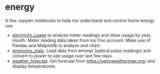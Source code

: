 # energy

A few Jupyter notebooks to help me understand and control home energy use:
- [electricity_usage](electricity_usage.ipynb) to analyse meter readings and show usage by year, month. Meter reading data taken from my Ovo account. Make use of Pandas and Matplotlib to analyse and chart.
- [emoncms_stats](emonpi_stats.ipynb). Load data from emonpi (optical pulse readings) and convert to power to see usage over last few days.
- [weather_forecast](weather_forecast.ipynb). Get forecast from https://openweathermap.org/ and display temperatures.
